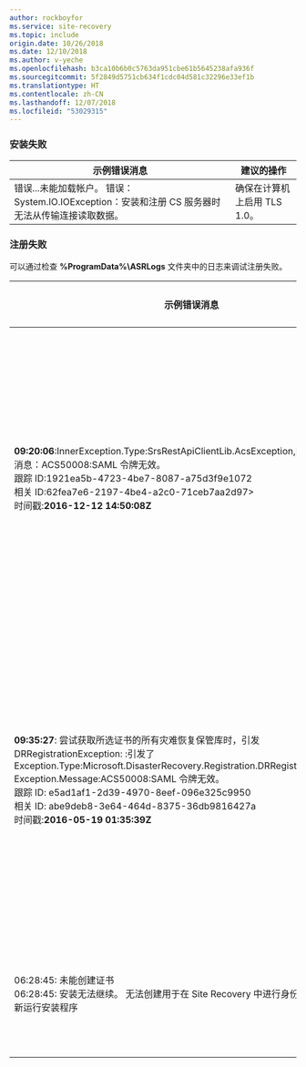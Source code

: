 ```yaml
---
author: rockboyfor
ms.service: site-recovery
ms.topic: include
origin.date: 10/26/2018
ms.date: 12/10/2018
ms.author: v-yeche
ms.openlocfilehash: b3ca10b6b0c5763da951cbe61b5645238afa936f
ms.sourcegitcommit: 5f2849d5751cb634f1cdc04d581c32296e33ef1b
ms.translationtype: HT
ms.contentlocale: zh-CN
ms.lasthandoff: 12/07/2018
ms.locfileid: "53029315"
---
```

### <a name="installation-failures"></a>安装失败
| **示例错误消息** | **建议的操作** |
|--------------------------|------------------------|
|错误...未能加载帐户。 错误：System.IO.IOException：安装和注册 CS 服务器时无法从传输连接读取数据。| 确保在计算机上启用 TLS 1.0。 |

### <a name="registration-failures"></a>注册失败
可以通过检查 **%ProgramData%\ASRLogs** 文件夹中的日志来调试注册失败。

| **示例错误消息** | **建议的操作** |
|--------------------------|------------------------|
|**09:20:06**:InnerException.Type:SrsRestApiClientLib.AcsException,InnerException。<br>消息：ACS50008:SAML 令牌无效。<br>跟踪 ID:1921ea5b-4723-4be7-8087-a75d3f9e1072<br>相关 ID:62fea7e6-2197-4be4-a2c0-71ceb7aa2d97><br>时间戳:**2016-12-12 14:50:08Z<br>** | 确保系统时钟上的时间与本地时间之间的偏差不超过 15 分钟。 重新运行安装程序完成注册。|
|**09:35:27**: 尝试获取所选证书的所有灾难恢复保管库时，引发 DRRegistrationException: :引发了 Exception.Type:Microsoft.DisasterRecovery.Registration.DRRegistrationException, Exception.Message:ACS50008:SAML 令牌无效。<br>跟踪 ID: e5ad1af1-2d39-4970-8eef-096e325c9950<br>相关 ID: abe9deb8-3e64-464d-8375-36db9816427a<br>时间戳:**2016-05-19 01:35:39Z**<br> | 确保系统时钟上的时间与本地时间之间的偏差不超过 15 分钟。 重新运行安装程序以完成注册。|
|06:28:45: 未能创建证书<br>06:28:45: 安装无法继续。 无法创建用于在 Site Recovery 中进行身份验证的证书。 重新运行安装程序 | 确保以本地管理员的身份运行安装程序。 |